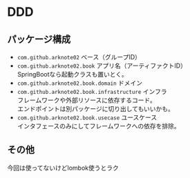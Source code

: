# DDD
## パッケージ構成
- `com.github.arknote02` ベース（グループID）
- `com.github.arknote02.book` アプリ名（アーティファクトID）  
SpringBootなら起動クラスも置いとく。
- `com.github.arknote02.book.domain` ドメイン
- `com.github.arknote02.book.infrastructure` インフラ  
フレームワークや外部リソースに依存するコード。  
エンドポイントは別パッケージに切り出してもいいかも。
- `com.github.arknote02.book.usecase` ユースケース  
インタフェースのみにしてフレームワークへの依存を排除。
## その他
今回は使ってないけどlombok使うとラク

